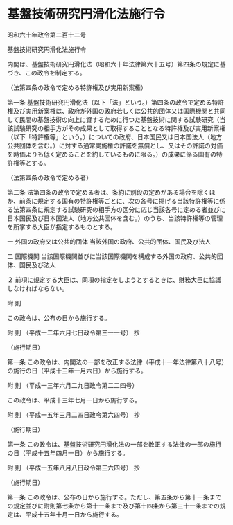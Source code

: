 # 基盤技術研究円滑化法施行令

昭和六十年政令第二百十二号

基盤技術研究円滑化法施行令

内閣は、基盤技術研究円滑化法（昭和六十年法律第六十五号）第四条の規定に基づき、この政令を制定する。

（法第四条の政令で定める特許権及び実用新案権）

第一条 基盤技術研究円滑化法（以下「法」という。）第四条の政令で定める特許権及び実用新案権は、政府が外国の政府若しくは公共的団体又は国際機関と共同して民間の基盤技術の向上に資するために行つた基盤技術に関する試験研究（当該試験研究の相手方がその成果として取得することとなる特許権及び実用新案権（以下「特許権等」という。）についての政府、日本国民又は日本国法人（地方公共団体を含む。）に対する通常実施権の許諾を無償とし、又はその許諾の対価を時価よりも低く定めることを約しているものに限る。）の成果に係る国有の特許権等とする。

（法第四条の政令で定める者）

第二条 法第四条の政令で定める者は、条約に別段の定めがある場合を除くほか、前条に規定する国有の特許権等ごとに、次の各号に掲げる当該特許権等に係る法第四条に規定する試験研究の相手方の区分に応じ当該各号に定める者並びに日本国民及び日本国法人（地方公共団体を含む。）のうち、当該特許権等の管理を所掌する大臣が指定するものとする。

一 外国の政府又は公共的団体 当該外国の政府、公共的団体、国民及び法人

二 国際機関 当該国際機関並びに当該国際機関を構成する外国の政府、公共的団体、国民及び法人

２ 前項に規定する大臣は、同項の指定をしようとするときは、財務大臣に協議しなければならない。

附 則

この政令は、公布の日から施行する。

附 則 （平成一二年六月七日政令第三一一号） 抄

（施行期日）

第一条 この政令は、内閣法の一部を改正する法律（平成十一年法律第八十八号）の施行の日（平成十三年一月六日）から施行する。

附 則 （平成一三年六月二九日政令第二二四号）

この政令は、平成十三年七月一日から施行する。

附 則 （平成一五年三月二四日政令第六四号） 抄

（施行期日）

第一条 この政令は、基盤技術研究円滑化法の一部を改正する法律の一部の施行の日（平成十五年四月一日）から施行する。

附 則 （平成一五年八月八日政令第三六四号） 抄

（施行期日）

第一条 この政令は、公布の日から施行する。ただし、第五条から第十一条までの規定並びに附則第七条から第十一条まで及び第十四条から第三十一条までの規定は、平成十五年十月一日から施行する。
